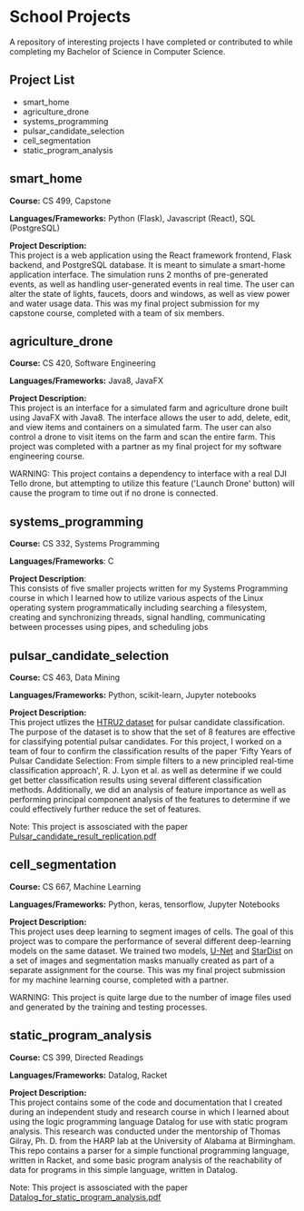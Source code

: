 # School Projects

A repository of interesting projects I have completed or contributed to while completing my Bachelor of Science in Computer Science.

## Project List

- smart_home
- agriculture_drone
- systems_programming
- pulsar_candidate_selection
- cell_segmentation
- static_program_analysis

## smart_home

**Course:** CS 499, Capstone

**Languages/Frameworks:** Python (Flask), Javascript (React), SQL (PostgreSQL)

**Project Description:**  
This project is a web application using the React framework frontend, Flask backend, and PostgreSQL database.
It is meant to simulate a smart-home application interface.
The simulation runs 2 months of pre-generated events, as well as handling user-generated events in real time.
The user can alter the state of lights, faucets, doors and windows, as well as view power and water usage data.
This was my final project submission for my capstone course, completed with a team of six members.

## agriculture_drone

**Course:** CS 420, Software Engineering

**Languages/Frameworks:** Java8, JavaFX

**Project Description:**  
This project is an interface for a simulated farm and agriculture drone built using JavaFX with Java8.
The interface allows the user to add, delete, edit, and view items and containers on a simulated farm.
The user can also control a drone to visit items on the farm and scan the entire farm.
This project was completed with a partner as my final project for my software engineering course.

WARNING: This project contains a dependency to interface with a real DJI Tello drone, but attempting
to utilize this feature ('Launch Drone' button) will cause the program to time out if no drone is connected.

## systems_programming

**Course:** CS 332, Systems Programming

**Languages/Frameworks**: C

**Project Description**:  
This consists of five smaller projects written for my Systems Programming course
in which I learned how to utilize various aspects of the Linux operating system
programmatically including searching a filesystem,
creating and synchronizing threads,
signal handling,
communicating between processes using pipes, and
scheduling jobs

## pulsar_candidate_selection

**Course:** CS 463, Data Mining

**Languages/Frameworks:** Python, scikit-learn, Jupyter notebooks

**Project Description:**  
This project utlizes the [HTRU2 dataset](https://archive.ics.uci.edu/ml/datasets/HTRU2) for pulsar candidate classification.
The purpose of the dataset is to show that the set of 8 features are effective for classifying potential pulsar candidates.
For this project, I worked on a team of four to confirm the classification results of the paper
'Fifty Years of Pulsar Candidate Selection: From simple filters to a new principled real-time classification approach', R. J. Lyon et al.
as well as determine if we could get better classification results using several different classification methods.
Additionally, we did an analysis of feature importance as well as performing principal component analysis of the features
to determine if we could effectively further reduce the set of features.

Note: This project is assosciated with the paper [Pulsar_candidate_result_replication.pdf](https://github.com/laurthompson0/papers/blob/main/Pulsar_candidate_result_replication.pdf)

## cell_segmentation

**Course:** CS 667, Machine Learning

**Languages/Frameworks:** Python, keras, tensorflow, Jupyter Notebooks

**Project Description:**  
This project uses deep learning to segment images of cells.
The goal of this project was to compare the performance of several different deep-learning models on the same dataset.
We trained two models, [U-Net](https://paperswithcode.com/paper/u-net-convolutional-networks-for-biomedical) and 
[StarDist](https://paperswithcode.com/paper/cell-detection-with-star-convex-polygons)
on a set of images and segmentation masks manually created as part of a separate assignment for the course.
This was my final project submission for my machine learning course, completed with a partner.

WARNING: This project is quite large due to the number of image files used and generated by the training and testing processes.

## static_program_analysis

**Course:** CS 399, Directed Readings

**Languages/Frameworks:** Datalog, Racket

**Project Description:**  
This project contains some of the code and documentation that I created during an
independent study and research course in which I learned about using the logic
programming language Datalog for use with static program analysis. This research
was conducted under the mentorship of Thomas Gilray, Ph. D. from the HARP lab
at the University of Alabama at Birmingham. This repo contains a parser
for a simple functional programming language, written in Racket, and
some basic program analysis of the reachability of data for programs
in this simple language, written in Datalog.

Note: This project is assosciated with the paper [Datalog_for_static_program_analysis.pdf](https://github.com/laurthompson0/papers/blob/main/Datalog_for_static_program_analysis.pdf)
